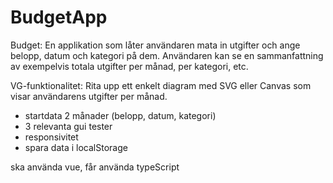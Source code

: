 # BudgetApp

Budget: En applikation som låter användaren mata in utgifter och ange belopp, datum och kategori på dem. Användaren kan se en sammanfattning av exempelvis totala utgifter per månad, per kategori, etc.

VG-funktionalitet: Rita upp ett enkelt diagram med SVG eller Canvas som visar användarens utgifter per månad.

- startdata 2 månader (belopp, datum, kategori)
- 3 relevanta gui tester
- responsivitet
- spara data i localStorage



ska använda vue, får använda typeScript
